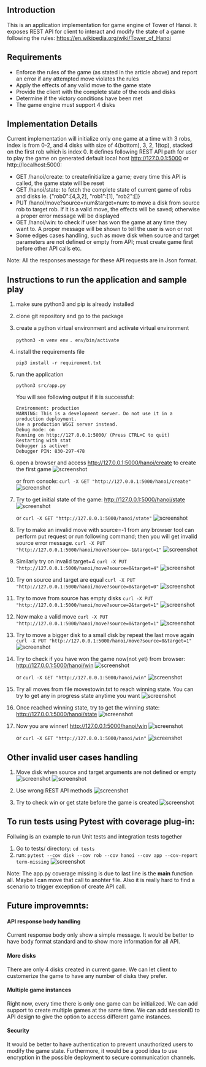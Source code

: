 ## Introduction

This is an application implementation for game engine of Tower of Hanoi. It exposes REST API for client to interact and modify the state of a game following the rules: https://en.wikipedia.org/wiki/Tower_of_Hanoi

## Requirements

- Enforce the rules of the game (as stated in the article above) and report an error if any attempted move violates the rules
- Apply the effects of any valid move to the game state
- Provide the client with the complete state of the rods and disks
- Determine if the victory conditions have been met
- The game engine must support 4 disks

## Implementation Details

Current implementation will initialize only one game at a time with 3 robs, index is from 0-2, and 4 disks with size of 4(bottom), 3, 2, 1(top), stacked on the first rob which is index 0. It defines following REST API path for user to play the game on generated default local host http://127.0.0.1:5000 or http://localhost:5000:
- GET /hanoi/create: to create/initialize a game; every time this API is called, the game state will be reset
- GET /hanoi/state: to fetch the complete state of current game of robs and disks ie. {"rob0":[4,3,2], "rob1":[1], "rob2":[]}
- PUT /hanoi/move?source=num&target=num: to move a disk from source rob to target rob. If it is a valid move, the effects will be saved; otherwise a proper error message will be displayed 
- GET /hanoi/win: to check if user has won the game at any time they want to. A proper message will be shown to tell the user is won or not
- Some edges cases handling, such as move disk when source and target parameters are not defined or empty from API; must create game first before other API calls etc.
 
Note: All the responses message for these API requests are in Json format.


## Instructions to run the application and sample play

1. make sure python3 and pip is already installed
2. clone git repository and go to the package
3. create a python virtual environment and activate virtual environment
   
   `python3 -m venv env`
   `. env/bin/activate`
   
4. install the requirements file

   `pip3 install -r requirement.txt`
   
5. run the application

   `python3 src/app.py`
   
   You will see following output if it is successful: 
    ```Serving Flask app "app" (lazy loading)
    Environment: production
    WARNING: This is a development server. Do not use it in a production deployment.
    Use a production WSGI server instead.
    Debug mode: on
    Running on http://127.0.0.1:5000/ (Press CTRL+C to quit)
    Restarting with stat
    Debugger is active!
    Debugger PIN: 830-297-478
   
6. open a browser and access http://127.0.0.1:5000/hanoi/create to create the first game
   ![screenshot](https://github.com/bluecoatmatrix/tower_of_hanoi/blob/main/screenshots/create.png)

   or from console: `curl -X GET "http://127.0.0.1:5000/hanoi/create"`
   ![screenshot](https://github.com/bluecoatmatrix/tower_of_hanoi/blob/main/screenshots/createcli.png)

7. Try to get initial state of the game: http://127.0.0.1:5000/hanoi/state
   ![screenshot](https://github.com/bluecoatmatrix/tower_of_hanoi/blob/main/screenshots/initialstate.png)

   or `curl -X GET "http://127.0.0.1:5000/hanoi/state"`
   ![screenshot](https://github.com/bluecoatmatrix/tower_of_hanoi/blob/main/screenshots/Screen%20Shot%202021-02-06%20at%202.35.14%20AM.png)

8. Try to make an invalid move with source=-1 from any browser tool can perform put request or run following command; then you will get invalid source error message.
   `curl -X PUT "http://127.0.0.1:5000/hanoi/move?source=-1&target=1"`
   ![screenshot](https://github.com/bluecoatmatrix/tower_of_hanoi/blob/main/screenshots/invalidsource.png)

9. Similarly try on invalid target=4
   `curl -X PUT "http://127.0.0.1:5000/hanoi/move?source=0&target=4"`
   ![screenshot](https://github.com/bluecoatmatrix/tower_of_hanoi/blob/main/screenshots/invalidtarget.png)

10. Try on source and target are equal
    `curl -X PUT "http://127.0.0.1:5000/hanoi/move?source=0&target=0"`
    ![screenshot](https://github.com/bluecoatmatrix/tower_of_hanoi/blob/main/screenshots/source%3Dtarge.png)

11. Try to move from source has empty disks
    `curl -X PUT "http://127.0.0.1:5000/hanoi/move?source=2&target=1"`
    ![screenshot](https://github.com/bluecoatmatrix/tower_of_hanoi/blob/main/screenshots/sourceempty.png)

12. Now make a valid move 
    `curl -X PUT "http://127.0.0.1:5000/hanoi/move?source=0&target=1"`
    ![screenshot](https://github.com/bluecoatmatrix/tower_of_hanoi/blob/main/screenshots/successfulmove.png)

13. Try to move a bigger disk to a small disk by repeat the last move again
    `curl -X PUT "http://127.0.0.1:5000/hanoi/move?source=0&target=1"`
    ![screenshot](https://github.com/bluecoatmatrix/tower_of_hanoi/blob/main/screenshots/invliadmove.png)

14. Try to check if you have won the game now(not yet) from browser: http://127.0.0.1:5000/hanoi/win
    ![screenshot](https://github.com/bluecoatmatrix/tower_of_hanoi/blob/main/screenshots/notwin.png)
    
    or `curl -X GET "http://127.0.0.1:5000/hanoi/win"` 
    ![screenshot](https://github.com/bluecoatmatrix/tower_of_hanoi/blob/main/screenshots/nowincli.png)

15. Try all moves from file movestowin.txt to reach winning state. You can try to get any in progress state anytime you want
    ![screenshot](https://github.com/bluecoatmatrix/tower_of_hanoi/blob/main/screenshots/inprogressstate.png) 

16. Once reached winning state, try to get the winning state: http://127.0.0.1:5000/hanoi/state
    ![screenshot](https://github.com/bluecoatmatrix/tower_of_hanoi/blob/main/screenshots/winstate.png)

17. Now you are winner! http://127.0.0.1:5000/hanoi/win
    ![screenshot](https://github.com/bluecoatmatrix/tower_of_hanoi/blob/main/screenshots/win.png)
    
    or `curl -X GET "http://127.0.0.1:5000/hanoi/win"`
    ![screenshot](https://github.com/bluecoatmatrix/tower_of_hanoi/blob/main/screenshots/wincli.png)


## Other invalid user cases handling

1. Move disk when source and target arguments are not defined or empty
   ![screenshot](https://github.com/bluecoatmatrix/tower_of_hanoi/blob/main/screenshots/emptysourceparam.png)
   ![screenshot](https://github.com/bluecoatmatrix/tower_of_hanoi/blob/main/screenshots/emptytargetparam.png)

2. Use wrong REST API methods 
   ![screenshot](https://github.com/bluecoatmatrix/tower_of_hanoi/blob/main/screenshots/wrongmethod.png)

3. Try to check win or get state before the game is created
   ![screenshot](https://github.com/bluecoatmatrix/tower_of_hanoi/blob/main/screenshots/beforecreate.png)



## To run tests using Pytest with coverage plug-in:

Follwing is an example to run Unit tests and integration tests together

1. Go to tests/ directory: `cd tests`
2. run:
	```pytest --cov disk --cov rob --cov hanoi --cov app --cov-report term-missing```
   ![screenshot](https://github.com/bluecoatmatrix/tower_of_hanoi/blob/main/screenshots/pytest.png)

Note: The app.py coverage missing is due to last line is the __main__ function all. Maybe I can move that call to anohter file. Also it is really hard to find a scenario to trigger exception of create API call.



## Future improvemnts:

#### API response body handling

   Current response body only show a simple message. It would be better to have body format standard and to show more information for all API. 

#### More disks

   There are only 4 disks created in current game. We can let client to customerize the game to have any number of disks they prefer.

#### Multiple game instances
	
   Right now, every time there is only one game can be initialized. We can add support to create multiple games at the same time. We can add sessionID to API design to give the option to access different game instances.   

#### Security
	
   It would be better to have authentication to prevent unauthorized users to modify the game state. Furthermore, it would be a good idea to use encryption in the possible deployment to secure communication channels.
